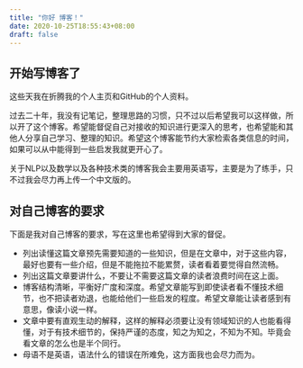 ```yaml
---
title: "你好 博客！"
date: 2020-10-25T18:55:43+08:00
draft: false
---
```


## 开始写博客了

这些天我在折腾我的个人主页和GitHub的个人资料。

过去二十年，我没有记笔记，整理思路的习惯，只不过以后希望我可以这样做，所以开了这个博客。希望能督促自己对接收的知识进行更深入的思考，也希望能和其他人分享自己学习、整理的知识。希望这个博客能节约大家检索各类信息的时间，如果可以从中能得到一些启发我就更开心了。

关于NLP以及数学以及各种技术类的博客我会主要用英语写，主要是为了练手，只不过我会尽力再上传一个中文版的。

## 对自己博客的要求

下面是我对自己博客的要求，写在这里也希望得到大家的督促。

- 列出读懂这篇文章预先需要知道的一些知识，但是在文章中，对于这些内容，最好也要有一些介绍，但是不能拖拉不能累赘，读者看着要觉得自然流畅。
- 列出这篇文章要讲什么，不要让不需要这篇文章的读者浪费时间在这上面。
- 博客结构清晰，平衡好广度和深度。希望文章能写到即使读者看不懂技术细节，也不把读者劝退，也能给他们一些启发的程度。希望文章能让读者感到有意思，像读小说一样。
- 文章中要有直观生动的解释，这样的解释必须要让没有领域知识的人也能看得懂，对于有技术细节的，保持严谨的态度，知之为知之，不知为不知。毕竟会看文章的怎么也是半个同行。
- 母语不是英语，语法什么的错误在所难免，这方面我也会尽力而为。